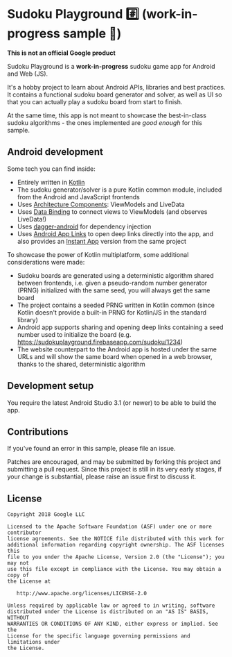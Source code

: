 # Sudoku Playground #️⃣  (work-in-progress sample 👷)

**This is not an official Google product**

Sudoku Playground is a **work-in-progress** sudoku game app for Android and Web (JS).

It's a hobby project to learn about Android APIs, libraries and best practices. It contains a
functional sudoku board generator and solver, as well as UI so that you can actually play a
sudoku board from start to finish. 

At the same time, this app is not meant to showcase the best-in-class sudoku algorithms - 
the ones implemented are _good enough_ for this sample.

## Android development

Some tech you can find inside:

 * Entirely written in [Kotlin](https://kotlinlang.org/)
 * The sudoku generator/solver is a pure Kotlin common module, included from the Android
   and JavaScript frontends
 * Uses [Architecture Components](https://developer.android.com/topic/libraries/architecture/):
 ViewModels and LiveData
 * Uses [Data Binding](https://developer.android.com/topic/libraries/data-binding/index.html) to
 connect views to ViewModels (and observes LiveData!)
 * Uses [dagger-android](https://google.github.io/dagger/android.html) for dependency injection
 * Uses [Android App Links](https://developer.android.com/training/app-links/index.html) to open 
 deep links directly into the app, and also provides an 
 [Instant App](https://developer.android.com/topic/instant-apps/index.html) 
 version from the same project
 
 To showcase the power of Kotlin multiplatform, some additional considerations were made:
 * Sudoku boards are generated using a deterministic algorithm shared between frontends, i.e.
 given a pseudo-random number generator (PRNG) initialized with the same seed, 
 you will always get the same board
 * The project contains a seeded PRNG written in Kotlin common (since Kotlin doesn't provide a 
 built-in PRNG for Kotlin/JS in the standard library)
 * Android app supports sharing and opening deep links containing a seed number 
 used to initialize the board (e.g. https://sudokuplayground.firebaseapp.com/sudoku/1234)
 * The website counterpart to the Android app is hosted under the same URLs and will show the 
 same board when opened in a web browser, thanks to the shared, deterministic algorithm
 
## Development setup

You require the latest Android Studio 3.1 (or newer) to be able to build the app.

## Contributions

If you've found an error in this sample, please file an issue.

Patches are encouraged, and may be submitted by forking this project and
submitting a pull request. Since this project is still in its very early stages,
if your change is substantial, please raise an issue first to discuss it.

## License

```
Copyright 2018 Google LLC

Licensed to the Apache Software Foundation (ASF) under one or more contributor
license agreements. See the NOTICE file distributed with this work for
additional information regarding copyright ownership. The ASF licenses this
file to you under the Apache License, Version 2.0 (the "License"); you may not
use this file except in compliance with the License. You may obtain a copy of
the License at

   http://www.apache.org/licenses/LICENSE-2.0

Unless required by applicable law or agreed to in writing, software
distributed under the License is distributed on an "AS IS" BASIS, WITHOUT
WARRANTIES OR CONDITIONS OF ANY KIND, either express or implied. See the
License for the specific language governing permissions and limitations under
the License.
```
